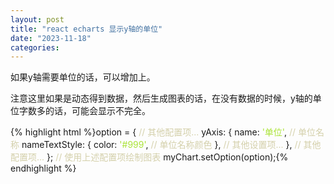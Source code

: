 ```yaml
---
layout: post
title: "react echarts 显示y轴的单位"
date: "2023-11-18"
categories: 
---
```

<p>如果y轴需要单位的话，可以增加上。</p>
<p>注意这里如果是动态得到数据，然后生成图表的话，在没有数据的时候，y轴的单位字数多的话，可能会显示不完全。</p>
{% highlight html %}option = {
<span style="color:#d4d0ab">// 其他配置项...</span>
yAxis: {
name: <span style="color:#abe338">&#39;单位&#39;</span>, <span style="color:#d4d0ab">// 单位名称</span>
nameTextStyle: {
color: <span style="color:#abe338">&#39;#999&#39;</span>, <span style="color:#d4d0ab">// 单位名称颜色</span>
},
<span style="color:#d4d0ab">// 其他设置项...</span>
},
<span style="color:#d4d0ab">// 其他配置项...</span>
};
<span style="color:#d4d0ab">// 使用上述配置项绘制图表</span>
myChart.setOption(option);{% endhighlight %}
